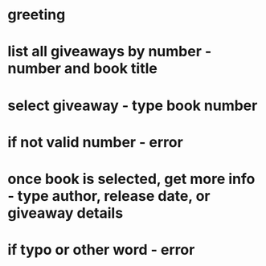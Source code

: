 # greeting 
# list all giveaways by number - number and book title
# select giveaway - type book number
# if not valid number - error
# once book is selected, get more info - type author, release date, or giveaway details
# if typo or other word - error